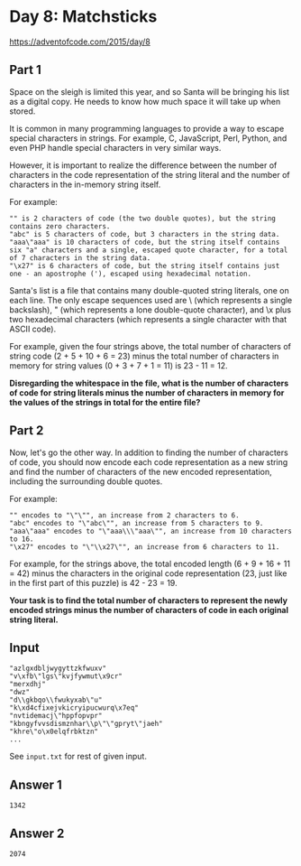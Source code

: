 # Day 8: Matchsticks
https://adventofcode.com/2015/day/8

## Part 1
Space on the sleigh is limited this year, and so Santa will be bringing his list as a digital copy. He needs to know how much space it will take up when stored.

It is common in many programming languages to provide a way to escape special characters in strings. For example, C, JavaScript, Perl, Python, and even PHP handle special characters in very similar ways.

However, it is important to realize the difference between the number of characters in the code representation of the string literal and the number of characters in the in-memory string itself.

For example:

    "" is 2 characters of code (the two double quotes), but the string contains zero characters.
    "abc" is 5 characters of code, but 3 characters in the string data.
    "aaa\"aaa" is 10 characters of code, but the string itself contains six "a" characters and a single, escaped quote character, for a total of 7 characters in the string data.
    "\x27" is 6 characters of code, but the string itself contains just one - an apostrophe ('), escaped using hexadecimal notation.

Santa's list is a file that contains many double-quoted string literals, one on each line. The only escape sequences used are \\ (which represents a single backslash), \" (which represents a lone double-quote character), and \x plus two hexadecimal characters (which represents a single character with that ASCII code).

For example, given the four strings above, the total number of characters of string code (2 + 5 + 10 + 6 = 23) minus the total number of characters in memory for string values (0 + 3 + 7 + 1 = 11) is 23 - 11 = 12.

**Disregarding the whitespace in the file, what is the number of characters of code for string literals minus the number of characters in memory for the values of the strings in total for the entire file?**

## Part 2
Now, let's go the other way. In addition to finding the number of characters of code, you should now encode each code representation as a new string and find the number of characters of the new encoded representation, including the surrounding double quotes.

For example:

    "" encodes to "\"\"", an increase from 2 characters to 6.
    "abc" encodes to "\"abc\"", an increase from 5 characters to 9.
    "aaa\"aaa" encodes to "\"aaa\\\"aaa\"", an increase from 10 characters to 16.
    "\x27" encodes to "\"\\x27\"", an increase from 6 characters to 11.

For example, for the strings above, the total encoded length (6 + 9 + 16 + 11 = 42) minus the characters in the original code representation (23, just like in the first part of this puzzle) is 42 - 23 = 19.

**Your task is to find the total number of characters to represent the newly encoded strings minus the number of characters of code in each original string literal.**

## Input
```
"azlgxdbljwygyttzkfwuxv"
"v\xfb\"lgs\"kvjfywmut\x9cr"
"merxdhj"
"dwz"
"d\\gkbqo\\fwukyxab\"u"
"k\xd4cfixejvkicryipucwurq\x7eq"
"nvtidemacj\"hppfopvpr"
"kbngyfvvsdismznhar\\p\"\"gpryt\"jaeh"
"khre\"o\x0elqfrbktzn"
...
```
See `input.txt` for rest of given input.
 
## Answer 1
`1342`

## Answer 2
`2074`